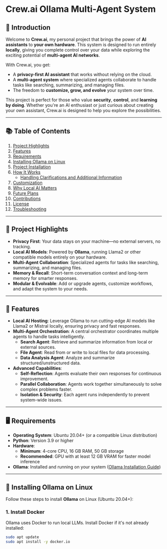 # Crew.ai Ollama Multi-Agent System

## 🤖 **Introduction**

Welcome to **Crew.ai**, my personal project that brings the power of **AI assistants** to **your own hardware**. This system is designed to run entirely **locally**, giving you complete control over your data while exploring the exciting potential of **multi-agent AI networks**.

With Crew.ai, you get:
- A **privacy-first AI assistant** that works without relying on the cloud.
- A **multi-agent system** where specialized agents collaborate to handle tasks like searching, summarizing, and managing files.
- The freedom to **customize, grow, and evolve** your system over time.

This project is perfect for those who value **security**, **control**, and **learning by doing**. Whether you're an AI enthusiast or just curious about creating your own assistant, Crew.ai is designed to help you explore the possibilities.

---

## 📚 **Table of Contents**

1. [Project Highlights](#-project-highlights)
2. [Features](#-features)
3. [Requirements](#️-requirements)
4. [Installing Ollama on Linux](#-installing-ollama-on-linux)
5. [Project Installation](#️-installation)
6. [How It Works](#-how-it-works)
    - [Handling Clarifications and Additional Information](#-handling-clarifications-and-additional-information)
7. [Customization](#-customization)
8. [Why Local AI Matters](#-why-local-ai-matters)
9. [Future Plans](#-future-plans)
10. [Contributions](#-contributions)
11. [License](#-license)
12. [Troubleshooting](#-troubleshooting)

---

## 🚀 **Project Highlights**

- **Privacy First**: Your data stays on your machine—no external servers, no tracking.
- **Local AI Models**: Powered by **Ollama**, running Llama2 or other compatible models entirely on your hardware.
- **Multi-Agent Collaboration**: Specialized agents for tasks like searching, summarizing, and managing files.
- **Memory & Recall**: Short-term conversation context and long-term memory for smarter responses.
- **Modular & Evolvable**: Add or upgrade agents, customize workflows, and adapt the system to your needs.

---

## 🌟 **Features**

- **Local AI Hosting**: Leverage Ollama to run cutting-edge AI models like Llama2 or Mistral locally, ensuring privacy and fast responses.
- **Multi-Agent Orchestration**: A central orchestrator coordinates multiple agents to handle tasks intelligently.
  - **Search Agent**: Retrieve and summarize information from local or external sources.
  - **File Agent**: Read from or write to local files for data processing.
  - **Data Analysis Agent**: Analyze and summarize structured/unstructured data.
- **Advanced Capabilities**:
  - **Self-Reflection**: Agents evaluate their own responses for continuous improvement.
  - **Parallel Collaboration**: Agents work together simultaneously to solve complex problems faster.
  - **Isolation & Security**: Each agent runs independently to prevent system-wide issues.

---

## 🖥️ **Requirements**

- **Operating System**: Ubuntu 20.04+ (or a compatible Linux distribution)
- **Python**: Version 3.9 or higher
- **Hardware**:
  - **Minimum**: 4-core CPU, 16 GB RAM, 50 GB storage
  - **Recommended**: GPU with at least 12 GB VRAM for faster model inference
- **Ollama**: Installed and running on your system ([Ollama Installation Guide](https://www.ollama.ai))

---

## 🔧 **Installing Ollama on Linux**

Follow these steps to install **Ollama** on Linux (Ubuntu 20.04+):

### 1. **Install Docker**

Ollama uses Docker to run local LLMs. Install Docker if it's not already installed:

```bash
sudo apt update
sudo apt install -y docker.io

